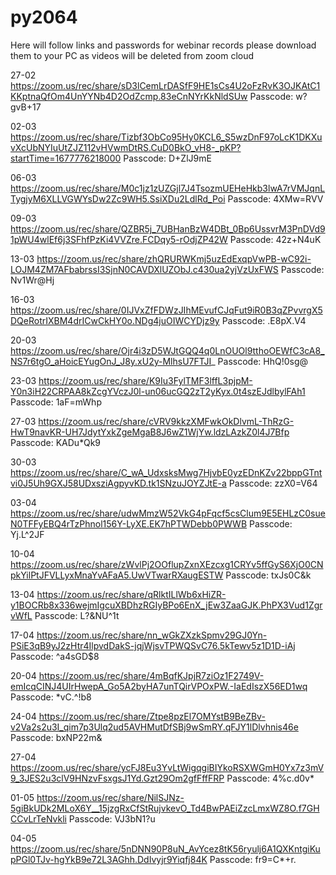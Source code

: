 # py2064

Here will follow links and passwords for webinar records please download them to your PC as videos will be deleted from zoom cloud


27-02
https://zoom.us/rec/share/sD3lCemLrDASfF9HE1sCs4U2oFzRvK3OJKAtC1KKptnaQfOm4UnYYNb4D2OdZcmp.83eCnNYrKkNldSUw 
Passcode: w?gvB+17

02-03
https://zoom.us/rec/share/Tizbf3ObCo95Hy0KCL6_S5wzDnF97oLcK1DKXuvXcUbNYIuUtZJZ112vHVwmDtRS.CuD0BkO_vH8-_pKP?startTime=1677776218000
Passcode: D+ZlJ9mE

06-03
https://zoom.us/rec/share/M0c1jz1zUZGjl7J4TsozmUEHeHkb3lwA7rVMJqnLTygjyM6XLLVGWYsDw2Zc9WH5.SsiXDu2LdlRd_Poi 
Passcode: 4XMw=RVV

09-03
https://zoom.us/rec/share/QZBR5j_7UBHanBzW4DBt_0Bp6UssvrM3PnDVd91pWU4wlEf6j3SFhfPzKi4VVZre.FCDqy5-rOdjZP42W 
Passcode: 42z+N4uK

13-03
https://zoom.us/rec/share/zhQRURWKmj5uzEdExqpVwPB-wC92i-LOJM4ZM7AFbabrssI3SjnN0CAVDXlUZObJ.c430ua2yjVzUxFWS 
Passcode: Nv1Wr@Hj

16-03
https://zoom.us/rec/share/0IJVxZfFDWzJIhMEvufCJqFut9iR0B3qZPvvrgX5DQeRotrIXBM4drICwCkHY0o.NDg4juOIWCYDjz9y 
Passcode: .E8pX.V4

20-03 
https://zoom.us/rec/share/Ojr4i3zD5WJtGQQ4q0LnOUOl9tthoOEWfC3cA8_NS7r6tgO_aHoicEYugOnJ_J8y.xU2y-MlhsU7FTJI_ 
Passcode: HhQ!0sg@

23-03
https://zoom.us/rec/share/K9Iu3FylTMF3lffL3pjpM-Y0n3iH22CRPAA8kZcgYVczJ0l-un06ucGQ2zT2yKyx.0t4szEJdlbylFAh1 
Passcode: 1aF=mWhp

27-03
https://zoom.us/rec/share/cVRV9kkzXMFwkOkDlvmL-ThRzG-HwT9navKR-UH7JdytYxkZgeMgaB8J6wZ1WjYw.ldzLAzkZ0l4J7Bfp 
Passcode: KADu*Qk9

30-03
https://zoom.us/rec/share/C_wA_UdxsksMwg7HjvbE0yzEDnKZv22bppGTntvi0J5Uh9GXJ58UDxsziAgpyvKD.tk1SNzuJOYZJtE-a 
Passcode: zzX0=V64

03-04
https://zoom.us/rec/share/udwMmzW52VkG4pFqcf5csClum9E5EHLzC0sueN0TFFyEBQ4rTzPhnol156Y-LyXE.EK7hPTWDebb0PWWB 
Passcode: Yj.L^2JF

10-04
https://zoom.us/rec/share/zWvlPj2OOflupZxnXEzcxg1CRYv5ffGyS6XjO0CNpkYilPtJFVLLyxMnaYvAFaA5.UwVTwarRXaugESTW 
Passcode: txJs0C&k

13-04
https://zoom.us/rec/share/qRlktILlWb6xHiZR-y1BOCRb8x336wejmIgcuXBDhzRGIyBPo6EnX_jEw3ZaaGJK.PhPX3Vud1ZgrvWfL 
Passcode: L?&NU^1t


17-04
https://zoom.us/rec/share/nn_wGkZXzkSpmv29GJ0Yn-PSiE3qB9yJ2zHtr4IlpvdDakS-jqjWjsvTPWQSvC76.5kTewv5z1D1D-iAj 
Passcode: ^a4sGD$8

20-04
https://zoom.us/rec/share/4mBqfKJpjR7ziOz1F2749V-emIcqCINJ4UIrHwepA_Go5A2byHA7unTQirVPOxPW.-IaEdIszX56ED1wq 
Passcode: *vC.^!b8

24-04
https://zoom.us/rec/share/Ztpe8pzEl7OMYstB9BeZBv-v2Va2s2u3I_qim7p3Ulq2ud5AVHMutDfSBj9wSmRY.qFJY1lDlvhnis46e 
Passcode: bxNP22m&

27-04
https://zoom.us/rec/share/ycFJ8Eu3YvLtWigqgiBIYkoRSXWGmH0Yx7z3mV9_3JES2u3clV9HNzvFsxgsJ1Yd.Gzt29Om2gfFffFRP 
Passcode: 4%c.d0v*

01-05
https://zoom.us/rec/share/NilSJNz-5giBkUDk2MLoX6Y__15jzgRxCfStRujvkevO_Td4BwPAEiZzcLmxWZ8O.f7GHCCvLrTeNvkli 
Passcode: VJ3bN1?u

04-05 
https://zoom.us/rec/share/5nDNN90P8uN_AvYcez8tK56ryulj6A1QXKntgiKupPGl0TJv-hgYkB9e72L3AGhh.DdIvyjr9Yiqfj84K 
Passcode: fr9=C*+r.